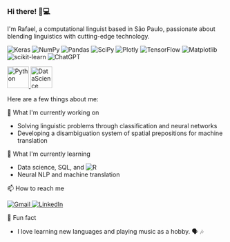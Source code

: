 ### Hi there! 👋💻

I'm Rafael, a computational linguist based in São Paulo, passionate about blending linguistics with cutting-edge technology.

![Keras](https://img.shields.io/badge/Keras-%23D00000.svg?style=for-the-badge&logo=Keras&logoColor=white)
![NumPy](https://img.shields.io/badge/numpy-%23013243.svg?style=for-the-badge&logo=numpy&logoColor=white)
![Pandas](https://img.shields.io/badge/pandas-%23150458.svg?style=for-the-badge&logo=pandas&logoColor=white)
![SciPy](https://img.shields.io/badge/SciPy-%230C55A5.svg?style=for-the-badge&logo=scipy&logoColor=%white)
![Plotly](https://img.shields.io/badge/Plotly-%233F4F75.svg?style=for-the-badge&logo=plotly&logoColor=white)
![TensorFlow](https://img.shields.io/badge/TensorFlow-%23FF6F00.svg?style=for-the-badge&logo=TensorFlow&logoColor=white)
![Matplotlib](https://img.shields.io/badge/Matplotlib-%23ffffff.svg?style=for-the-badge&logo=Matplotlib&logoColor=black)
![scikit-learn](https://img.shields.io/badge/scikit--learn-%23F7931E.svg?style=for-the-badge&logo=scikit-learn&logoColor=white)
![ChatGPT](https://img.shields.io/badge/chatGPT-74aa9c?style=for-the-badge&logo=openai&logoColor=white)


<a href="#">
  <img src="https://camo.githubusercontent.com/5603e24b61199730db8d47721aeb6b7e6e0517ee6f43bb6762552a4d625607c9/68747470733a2f2f63646e2e6a7364656c6976722e6e65742f67682f64657669636f6e732f64657669636f6e2f69636f6e732f707974686f6e2f707974686f6e2d6f726967696e616c2e737667" alt="Python" width="50" height="50">
</a> <a href="#">
  <img src="https://camo.githubusercontent.com/3ac7b08a3ab3fcd8ea407a5b4c6fc3f0a89d5ef5d0d2cef9ca3286b9c2ec2f80/68747470733a2f2f75706c6f61642e77696b696d656469612e6f72672f77696b6970656469612f636f6d6d6f6e732f7468756d622f632f63662f4e65775f506f7765725f42495f4c6f676f2e7376672f3230343870782d4e65775f506f7765725f42495f4c6f676f2e7376672e706e67" alt="DataScience" width="50" height="50">
</a>

Here are a few things about me:

🔭 What I'm currently working on

* Solving linguistic problems through classification and neural networks
* Developing a disambiguation system of spatial prepositions for machine translation

🌱 What I'm currently learning

* Data science, SQL, and ![R](https://img.shields.io/badge/r-%23276DC3.svg?style=for-the-badge&logo=r&logoColor=white)
* Neural NLP and machine translation

📫 How to reach me

<a href="mailto:rafael.macario@usp.br">
  <img src="https://img.shields.io/badge/Gmail-D14836?style=for-the-badge&logo=gmail&logoColor=white" alt="Gmail">
</a> <a href="https://www.linkedin.com/in/rafaelmacariofernandes/" target="_blank">
  <img src="https://img.shields.io/badge/linkedin-%230077B5.svg?style=for-the-badge&logo=linkedin&logoColor=white" alt="LinkedIn">
</a>


💬 Fun fact

* I love learning new languages and playing music as a hobby. 🗣️ 🎶
